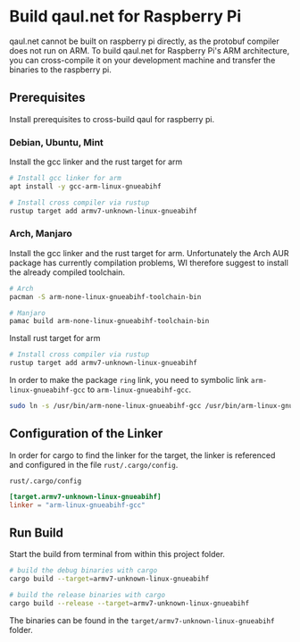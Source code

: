# Build qaul.net for Raspberry Pi

qaul.net cannot be built on raspberry pi directly, as the
protobuf compiler does not run on ARM.
To build qaul.net for Raspberry Pi's ARM architecture, you
can cross-compile it on your development machine and transfer the
binaries to the raspberry pi.

## Prerequisites

Install prerequisites to cross-build qaul for raspberry pi.

### Debian, Ubuntu, Mint

Install the gcc linker and the rust target for arm

```sh
# Install gcc linker for arm
apt install -y gcc-arm-linux-gnueabihf

# Install cross compiler via rustup
rustup target add armv7-unknown-linux-gnueabihf
```

### Arch, Manjaro

Install the gcc linker and the rust target for arm.
Unfortunately the Arch AUR package has currently compilation problems, 
WI therefore suggest to install the already compiled toolchain.

```sh
# Arch
pacman -S arm-none-linux-gnueabihf-toolchain-bin

# Manjaro
pamac build arm-none-linux-gnueabihf-toolchain-bin
```

Install rust target for arm

```sh
# Install cross compiler via rustup
rustup target add armv7-unknown-linux-gnueabihf
```

In order to make the package `ring` link,  you need to symbolic link `arm-linux-gnueabihf-gcc`
to `arm-linux-gnueabihf-gcc`.

```sh
sudo ln -s /usr/bin/arm-none-linux-gnueabihf-gcc /usr/bin/arm-linux-gnueabihf-gcc
```

## Configuration of the Linker

In order for cargo to find the linker for the target,
the linker is referenced and configured in the file `rust/.cargo/config`.

`rust/.cargo/config`

```toml
[target.armv7-unknown-linux-gnueabihf]
linker = "arm-linux-gnueabihf-gcc"
```

## Run Build

Start the build from terminal from within this project folder.

```sh
# build the debug binaries with cargo
cargo build --target=armv7-unknown-linux-gnueabihf

# build the release binaries with cargo
cargo build --release --target=armv7-unknown-linux-gnueabihf
```

The binaries can be found in the `target/armv7-unknown-linux-gnueabihf` folder.
